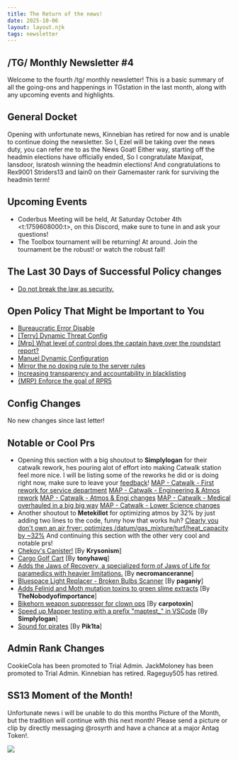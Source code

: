 ```yaml
---
title: The Return of the news!
date: 2025-10-06
layout: layout.njk
tags: newsletter
---
```

## /TG/ Monthly Newsletter #4
Welcome to the fourth /tg/ monthly newsletter!
This is a basic summary of all the going-ons and happenings in TGstation in the last month, along with any upcoming events and highlights.

## General Docket
Opening with unfortunate news, Kinnebian has retired for now and is unable to continue doing the newsletter.
So I, Ezel will be taking over the news duty, you can refer me to as the News Goat!
Either way, starting off the headmin elections have officially ended, So I congratulate Maxipat, Iansdoor, Isratosh winning the headmin elections!
And congratulations to Rex9001 Striders13 and Iain0 on their Gamemaster rank for surviving the headmin term!

## Upcoming Events
- Coderbus Meeting will be held, At Saturday October 4th <t:1759608000:t>, on this Discord, make sure to tune in and ask your questions!
- The Toolbox tournament will be returning! At around. Join the tournament be the robust! or watch the robust fall!

## The Last 30 Days of Successful Policy changes
- [Do not break the law as security.](https://forums.tgstation13.org/viewtopic.php?t=39028)

## Open Policy That Might be Important to You
- [Bureaucratic Error Disable](https://forums.tgstation13.org/viewtopic.php?t=39224)
- [[Terry] Dynamic Threat Config](https://forums.tgstation13.org/viewtopic.php?t=39186)
- [[Mrp] What level of control does the captain have over the roundstart report?](https://forums.tgstation13.org/viewtopic.php?t=39041)
- [Manuel Dynamic Configuration](https://forums.tgstation13.org/viewtopic.php?t=38947)
- [Mirror the no doxing rule to the server rules](https://forums.tgstation13.org/viewtopic.php?t=39017)
- [Increasing transparency and accountability in blacklisting](https://forums.tgstation13.org/viewtopic.php?t=38984)
- [{MRP} Enforce the goal of RPR5](https://forums.tgstation13.org/viewtopic.php?t=38824)

## Config Changes
No new changes since last letter!

## Notable or Cool Prs 
- Opening this section with a big shoutout to **Simplylogan** for their catwalk rework, hes pouring alot of effort into making Catwalk station feel more nice. I will be listing some of the reworks he did or is doing right now, make sure to leave your [feedback](https://forums.tgstation13.org/viewtopic.php?t=37007)!
[MAP - Catwalk - First rework for service department](https://github.com/tgstation/tgstation/pull/93057)
[MAP - Catwalk - Engineering & Atmos rework](https://github.com/tgstation/tgstation/pull/92830)
[MAP - Catwalk - Atmos & Engi changes](https://github.com/tgstation/tgstation/pull/93058)
[MAP - Catwalk - Medical overhauled in a big big way](https://github.com/tgstation/tgstation/pull/93150)
[MAP - Catwalk - Lower Science changes](https://github.com/tgstation/tgstation/pull/92802)
- Another shoutout to **Metekillot** for optimizing atmos by 32% by just adding two lines to the code, funny how that works huh?
[Clearly you don't own an air fryer: optimizes /datum/gas_mixture/turf/heat_capacity by ~32%](https://github.com/tgstation/tgstation/pull/92926)
And continuing this section with the other very cool and notable prs!
- [Chekov's Canister!](https://github.com/tgstation/tgstation/pull/93028) [By **Krysonism**]
- [Cargo Golf Cart](https://github.com/tgstation/tgstation/pull/92688) [By **tonyhawq**]
- [Adds the Jaws of Recovery, a specialized form of Jaws of Life for paramedics with heavier limitations.](https://github.com/tgstation/tgstation/pull/93021) [By **necromanceranne**]
- [Bluespace Light Replacer - Broken Bulbs Scanner](https://github.com/tgstation/tgstation/pull/93187) [By **paganiy**]
- [Adds Felinid and Moth mutation toxins to green slime extracts](https://github.com/tgstation/tgstation/pull/93154) [By **TheNobodyofimportance**]
- [Bikehorn weapon suppressor for clown ops](https://github.com/tgstation/tgstation/pull/93129) [By **carpotoxin**]
- [Speed up Mapper testing with a prefix "maptest_" in VSCode](https://github.com/tgstation/tgstation/pull/93238) [By **Simplylogan**]
- [Sound for pirates](https://github.com/tgstation/tgstation/pull/93159) [By **Pik1ta**]

## Admin Rank Changes 
CookieCola has been promoted to Trial Admin.
JackMoloney has been promoted to Trial Admin.
Kinnebian has retired.
Rageguy505 has retired.

## SS13 Moment of the Month!
Unfortunate news i will be unable to do this months Picture of the Month, but the tradition will continue with this next month!
Please send a picture or clip by directly messaging @rosyrth and have a chance at a major Antag Token!.

![](/assets/img/newsletter-04-2025.png)